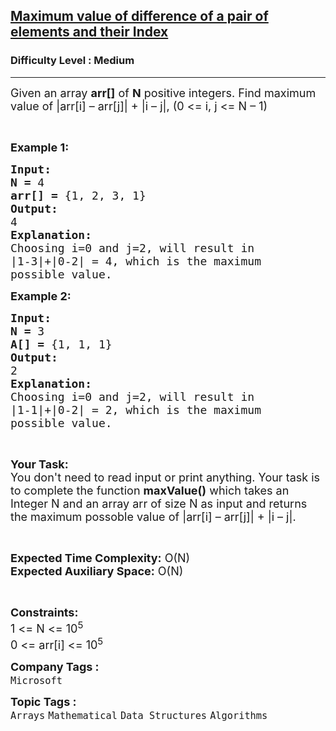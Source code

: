 <h2><a href="https://www.geeksforgeeks.org/problems/maximum-value-of-difference-of-a-pair-of-elements-and-their-index/1?page=30&difficulty=Medium&status=unsolved&sortBy=submissions">Maximum value of difference of a pair of elements and their Index</a></h2><h3>Difficulty Level : Medium</h3><hr><div class="problems_problem_content__Xm_eO"><p><span style="font-size:18px">Given an array <strong>arr[]</strong> of <strong>N</strong> positive integers. Find maximum value of |arr[i] – arr[j]| + |i – j|, (0 &lt;= i, j &lt;= N – 1)</span></p>

<p>&nbsp;</p>

<p><span style="font-size:18px"><strong>Example 1:</strong></span></p>

<pre><span style="font-size:18px"><strong>Input:</strong></span>
<span style="font-size:18px"><strong>N = </strong>4</span><strong> </strong>
<span style="font-size:18px"><strong>arr[] = </strong>{1, 2, 3, 1}</span>
<span style="font-size:18px"><strong>Output:</strong></span>
<span style="font-size:18px">4</span>
<span style="font-size:18px"><strong>Explanation:</strong></span>
<span style="font-size:18px">Choosing i=0 and j=2, will result in
|1-3|+|0-2| = 4, which is the maximum
possible value.</span>
</pre>

<p><span style="font-size:18px"><strong>Example 2:</strong></span></p>

<pre><span style="font-size:18px"><strong>Input:</strong></span>
<span style="font-size:18px"><strong>N = </strong>3</span><strong> </strong>
<span style="font-size:18px"><strong>A[] = </strong>{1, 1, 1}</span>
<span style="font-size:18px"><strong>Output:</strong></span>
<span style="font-size:18px">2</span>
<span style="font-size:18px"><strong>Explanation:</strong></span>
<span style="font-size:18px">Choosing i=0 and j=2, will result in
|1-1|+|0-2| = 2, which is the maximum
possible value.</span></pre>

<p>&nbsp;</p>

<p><span style="font-size:18px"><strong>Your Task:</strong><br>
You don't need to read input or print anything. Your task is to complete the function <strong>maxValue()</strong> which takes an Integer N and an array arr of size N as input and returns the maximum possoble value of |arr[i] – arr[j]| + |i – j|.</span></p>

<p>&nbsp;</p>

<p><span style="font-size:18px"><strong>Expected Time Complexity:</strong> O(N)<br>
<strong>Expected Auxiliary Space:</strong> O(N)</span></p>

<p>&nbsp;</p>

<p><span style="font-size:18px"><strong>Constraints:</strong></span><br>
<span style="font-size:18px">1 &lt;= N &lt;= 10<sup>5</sup><br>
0 &lt;= arr[i] &lt;= 10<sup>5</sup></span></p>
</div><p><span style=font-size:18px><strong>Company Tags : </strong><br><code>Microsoft</code>&nbsp;<br><p><span style=font-size:18px><strong>Topic Tags : </strong><br><code>Arrays</code>&nbsp;<code>Mathematical</code>&nbsp;<code>Data Structures</code>&nbsp;<code>Algorithms</code>&nbsp;